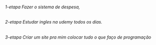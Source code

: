 ###### 1-etapa Fazer o sistema de despesa, 

###### 2-etapa Estudar ingles na udemy todos os dias.

###### 3-etapa Criar um site pra mim colocar tudo o que faço de programação